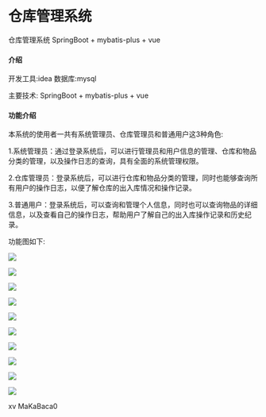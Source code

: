 # 仓库管理系统
仓库管理系统  SpringBoot + mybatis-plus + vue

#### 介绍

开发工具:idea
数据库:mysql



主要技术:
SpringBoot + mybatis-plus + vue

#### 功能介绍





本系统的使用者一共有系统管理员、仓库管理员和普通用户这3种角色:

1.系统管理员：通过登录系统后，可以进行管理员和用户信息的管理、仓库和物品分类的管理，以及操作日志的查询，具有全面的系统管理权限。

2.仓库管理员：登录系统后，可以进行仓库和物品分类的管理，同时也能够查询所有用户的操作日志，以便了解仓库的出入库情况和操作记录。

3.普通用户：登录系统后，可以查询和管理个人信息，同时也可以查询物品的详细信息，以及查看自己的操作日志，帮助用户了解自己的出入库操作记录和历史纪录。

功能图如下:

![](https://yunzhuceshi.oss-cn-beijing.aliyuncs.com/ceshi/2024/06/11/d6c680dba59d4813be70269eb62550b7.png)

![](https://yunzhuceshi.oss-cn-beijing.aliyuncs.com/ceshi/2024/06/11/4686ffa4c13640f9bc6a293d7fbd7d87.png)

![](https://yunzhuceshi.oss-cn-beijing.aliyuncs.com/ceshi/2024/06/11/2a6a551745de4462939e0d6794f98c5b.png)

![](https://yunzhuceshi.oss-cn-beijing.aliyuncs.com/ceshi/2024/06/11/2643b0075eca42f9aae651a38d926496.png)

![](https://yunzhuceshi.oss-cn-beijing.aliyuncs.com/ceshi/2024/06/11/9bdbd68ee5474d1ca5bcb1df48ecb8c0.png)

![](https://yunzhuceshi.oss-cn-beijing.aliyuncs.com/ceshi/2024/06/11/af516b19c09444c7a59969e1b17b72d1.png)

![](https://yunzhuceshi.oss-cn-beijing.aliyuncs.com/ceshi/2024/06/11/e202e910ea2b4ec6bb621780432cc80b.png)

![](https://yunzhuceshi.oss-cn-beijing.aliyuncs.com/ceshi/2024/06/11/1eda335d7d5246afbc1c793fa9b55486.png)

![](https://yunzhuceshi.oss-cn-beijing.aliyuncs.com/ceshi/2024/06/11/1ae044e22a1e4c039427c8c73a73ae5b.png)

![](https://yunzhuceshi.oss-cn-beijing.aliyuncs.com/ceshi/2024/06/11/d33c26664f244ef39857069d8e1de4dc.png)

xv    MaKaBaca0
